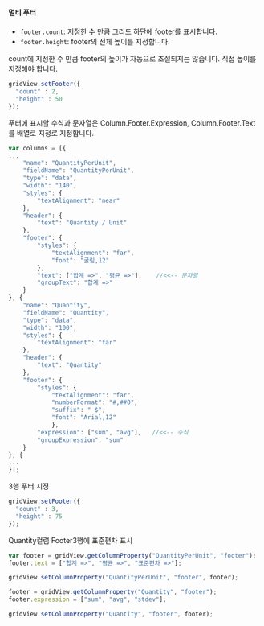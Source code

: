 #### 멀티 푸터

- `footer.count`: 지정한 수 만큼 그리드 하단에 footer를 표시합니다.
- `footer.height`: footer의 전체 높이를 지정합니다.

count에 지정한 수 만큼 footer의 높이가 자동으로 조절되지는 않습니다. 직접 높이를 지정해야 합니다.  

```js
gridView.setFooter({
  "count" : 2,
  "height" : 50
});
```

푸터에 표시할 수식과 문자열은 Column.Footer.Expression, Column.Footer.Text를 배열로 지정로 지정합니다. 

```js
var columns = [{
...
    "name": "QuantityPerUnit",
    "fieldName": "QuantityPerUnit",
    "type": "data",
    "width": "140",
    "styles": {
        "textAlignment": "near"
    },
    "header": {
        "text": "Quantity / Unit"
    },
    "footer": {
        "styles": {
            "textAlignment": "far",
            "font": "굴림,12"
        },
        "text": ["합계 =>", "평균 =>"],    //<<-- 문자열
        "groupText": "합계 =>"
    }
}, {
    "name": "Quantity",
    "fieldName": "Quantity",
    "type": "data",
    "width": "100",
    "styles": {
        "textAlignment": "far"
    },
    "header": {
        "text": "Quantity"
    },
    "footer": {
        "styles": { 
            "textAlignment": "far",
            "numberFormat": "#,##0",
            "suffix": " $", 
            "font": "Arial,12"
            },
        "expression": ["sum", "avg"],   //<<-- 수식  
        "groupExpression": "sum"
    }
}, {
...
}];
```

<a class="btn primary small round lowercase" id="btnSetFooter">3행 푸터 지정</a>

```js
gridView.setFooter({
  "count" : 3,
  "height" : 75
});
```

<a class="btn primary small round lowercase" id="btnSetColumnFooter">Quantity컬럼 Footer3행에 표준편차 표시</a>

```js
var footer = gridView.getColumnProperty("QuantityPerUnit", "footer");
footer.text = ["합계 =>", "평균 =>", "표준편차 =>"];

gridView.setColumnProperty("QuantityPerUnit", "footer", footer);  

footer = gridView.getColumnProperty("Quantity", "footer");
footer.expression = ["sum", "avg", "stdev"];

gridView.setColumnProperty("Quantity", "footer", footer);  
```

<script>

  $('#btnSetFooter').click(function() {
    gridView.setFooter({
      "count" : 3,
      "height" : 75
    });
  });

  $('#btnSetColumnFooter').click(function() {
    var footer = gridView.getColumnProperty("QuantityPerUnit", "footer");
    footer.text = ["합계 =>", "평균 =>", "표준편차 =>"];

    gridView.setColumnProperty("QuantityPerUnit", "footer", footer);  

    footer = gridView.getColumnProperty("Quantity", "footer");
    footer.expression = ["sum", "avg", "stdev"];

    gridView.setColumnProperty("Quantity", "footer", footer);      
  });


</script>
